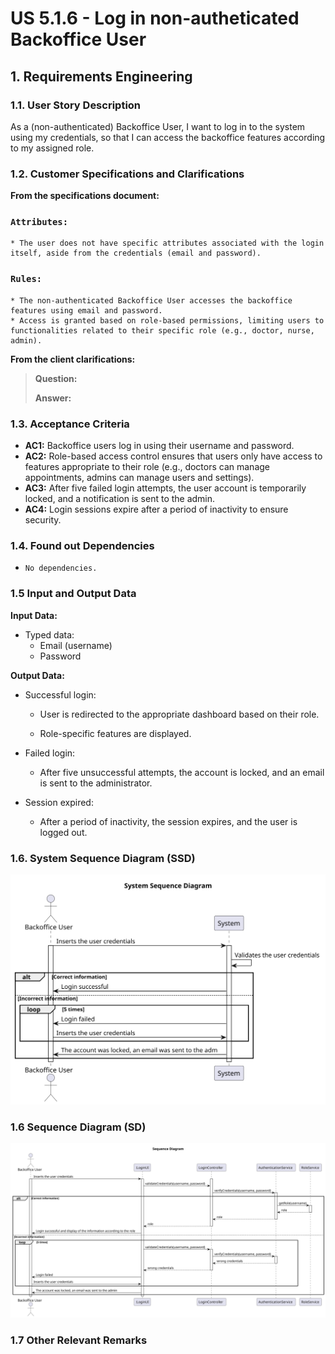 # US 5.1.6 - Log in non-autheticated Backoffice User


## 1. Requirements Engineering

### 1.1. User Story Description

As a (non-authenticated) Backoffice User, I want to log in to the system using my credentials, so that I can access the backoffice features according to my assigned role.

### 1.2. Customer Specifications and Clarifications 

**From the specifications document:**

### `Attributes:`
    * The user does not have specific attributes associated with the login itself, aside from the credentials (email and password).

### `Rules:`
    * The non-authenticated Backoffice User accesses the backoffice features using email and password.
    * Access is granted based on role-based permissions, limiting users to functionalities related to their specific role (e.g., doctor, nurse, admin).

**From the client clarifications:**

> **Question:** 
>
> **Answer:** 


### 1.3. Acceptance Criteria

* **AC1:** Backoffice users log in using their username and password.
* **AC2:** Role-based access control ensures that users only have access to features appropriate to their role (e.g., doctors can manage appointments, admins can manage users and settings).
* **AC3:** After five failed login attempts, the user account is temporarily locked, and a notification is sent to the admin.
* **AC4:** Login sessions expire after a period of inactivity to ensure security.



### 1.4. Found out Dependencies

* `No dependencies.`

### 1.5 Input and Output Data

**Input Data:**

* Typed data:
    * Email (username)
    * Password


**Output Data:**

* Successful login:

    - User is redirected to the appropriate dashboard based on their role.

    - Role-specific features are displayed.

* Failed login:

    - After five unsuccessful attempts, the account is locked, and an email is sent to the administrator.

* Session expired:

    - After a period of inactivity, the session expires, and the user is logged out.


### 1.6. System Sequence Diagram (SSD)



![System Sequence Diagram](system-sequence-diagram.svg)

### 1.6 Sequence Diagram (SD)
![Sequence Diagram](sequence-diagram.svg)


### 1.7 Other Relevant Remarks

